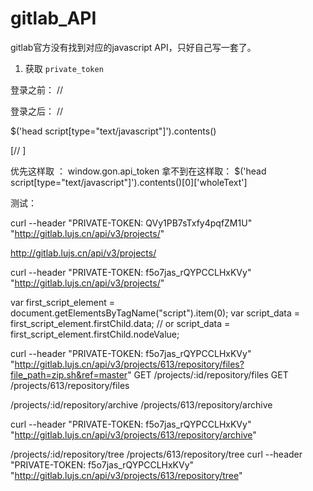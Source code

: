 # gitlab_API

  [1]: http://doc.gitlab.com/ce/api/repositories.html
  [2]: http://gitlab.lujs.cn/api/v3/projects/
  [3]: http://doc.gitlab.com/ce/api/repository_files.html
  [4]: https://gitlab.com/gitlab-org/gitlab-ce/tree/master#README

gitlab官方没有找到对应的javascript API，只好自己写一套了。

1. 获取 `private_token`

登录之前：
//<![CDATA[
window.gon={};gon.default_issues_tracker="gitlab";gon.api_version="v3";gon.relative_url_root="";gon.default_avatar_url="http://gitlab.lujs.cn/assets/no_avatar-adffbfe10d45b20495cd2a9b88974150.png";
//]]>

登录之后：
//<![CDATA[
window.gon={};gon.default_issues_tracker="gitlab";gon.api_version="v3";gon.relative_url_root="";gon.default_avatar_url="http://gitlab.lujs.cn/assets/no_avatar-adffbfe10d45b20495cd2a9b88974150.png";gon.current_user_id=516;gon.api_token="f5o7jas_rQYPCCLHxKVy";
//]]>


$('head script[type="text/javascript"]').contents()

[//<![CDATA[
window.gon={};gon.default_issues_tracker="gitlab";gon.api_version="v3";gon.relative_url_root="";gon.default_avatar_url="http://gitlab.lujs.cn/assets/no_avatar-adffbfe10d45b20495cd2a9b88974150.png";gon.current_user_id=516;gon.api_token="f5o7jas_rQYPCCLHxKVy";
//]]>
]


优先这样取 ： window.gon.api_token
拿不到在这样取：
$('head script[type="text/javascript"]').contents()[0]['wholeText']


测试：

curl --header "PRIVATE-TOKEN: QVy1PB7sTxfy4pqfZM1U" "http://gitlab.lujs.cn/api/v3/projects/"

http://gitlab.lujs.cn/api/v3/projects/

curl --header "PRIVATE-TOKEN: f5o7jas_rQYPCCLHxKVy" "http://gitlab.lujs.cn/api/v3/projects/"



var first_script_element = document.getElementsByTagName("script").item(0);
var script_data = first_script_element.firstChild.data; // or
script_data = first_script_element.firstChild.nodeValue;


curl --header "PRIVATE-TOKEN: f5o7jas_rQYPCCLHxKVy" "http://gitlab.lujs.cn/api/v3/projects/613/repository/files?file_path=zip.sh&ref=master"
GET /projects/:id/repository/files
GET /projects/613/repository/files

/projects/:id/repository/archive
/projects/613/repository/archive

curl --header "PRIVATE-TOKEN: f5o7jas_rQYPCCLHxKVy" "http://gitlab.lujs.cn/api/v3/projects/613/repository/archive"



/projects/:id/repository/tree
/projects/613/repository/tree
curl --header "PRIVATE-TOKEN: f5o7jas_rQYPCCLHxKVy" "http://gitlab.lujs.cn/api/v3/projects/613/repository/tree"